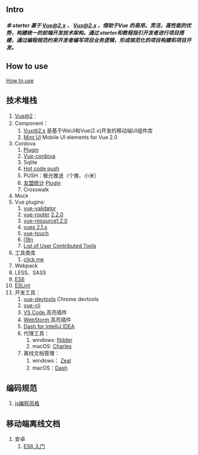 ## Intro
##### 本 starter 基于 Vue@2.x 、 Vux@2.x ，借助于Vue 的易用，灵活，高性能的优势，构建统一的前端开发技术架构。通过 starter和教程指引开发者进行项目搭建，通过编程规范约束开发者编写项目业务逻辑，形成规范化的项目构建和项目开发。




## How to use

[How to use](docs/npm.md)

## 技术堆栈

1. [Vue@2](http://cn.vuejs.org)：
1. Component：
    1. [Vux@2.x](https://vux.li/) 是基于WeUI和Vue(2.x)开发的移动端UI组件库
    1. [Mint UI](https://github.com/ElemeFE/mint-ui) Mobile UI elements for Vue 2.0
1. Cordova
   1. [Plugin](http://cordova.apache.org/docs/en/latest/guide/overview/index.html)
   1. [Vue-cordova](https://github.com/kartsims/vue-cordova)
   1. Sqlite
   1. [Hot code push](https://github.com/nordnet/cordova-hot-code-push)
   1. PUSH：极光推送（个推、小米）
   1. [友盟统计](http://www.umeng.com/) [Plugin](https://github.com/search?utf8=%E2%9C%93&q=umeng+cordova&type=Repositories&ref=searchresults)
   1. Crosswalk
1. Mock
1. Vue plugins:
    1. [vue-validator](https://github.com/vuejs/awesome-vue#validation) 
    1. [vue-router](https://github.com/vuejs/vue-router)  [2.2.0](http://vuejs.github.io/vue-router)
    1. [vue-resource](https://github.com/pagekit/vue-resource)[1.2.0](https://github.com/pagekit/vue-resource/tree/develop/docs)
    1. [vuex](https://github.com/vuejs/vuex)[ 2.1.x](http://vuex.vuejs.org/zh-cn/)
    1. [vue-touch](https://github.com/vuejs/vue-touch)
    1. [i18n](https://vux.li/#/zh-CN/vux-loader?id=i18n)
    1. [List of User Contributed Tools](https://github.com/vuejs/awesome-vue#libraries--plugins)
1. 工具类库
    1. [click me](docs/tools.md)  
1. Webpack
1. LESS、SASS
1. [ES6](http://es6.ruanyifeng.com)
1. [ESLint](http://eslint.org/docs/user-guide)
1. 开发工具： 
    1. [vue-devtools](https://chrome.google.com/webstore/detail/nhdogjmejiglipccpnnnanhbledajbpd) Chrome devtools
    1. [vue-cli](https://github.com/vuejs/vue-cli) 
    1. [VS Code ](https://marketplace.visualstudio.com/items/liuji-jim.vue) 高亮插件
    1. [WebStorm ](https://github.com/henjue/vue-for-idea) 高亮插件
    1. [Dash for IntelliJ IDEA ](https://plugins.jetbrains.com/idea/plugin/7351-dash)
    1. 代理工具：
        1. windows: [fildder](http://www.fiddler2.com/fiddler2/) 
        1. macOS: [Charles](http://www.charlesproxy.com/)
    1. 离线文档管理：
        1. windows： [Zeal](https://zealdocs.org/)
        1. macOS：[Dash](https://kapeli.com/dash)

## 编码规范
1. [js编程风格](docs/style/js.md)


## 移动端离线文档

1. 安卓 
    1. [ES6 入门](docs/assets/apk/ES6Tutorial.apk)

